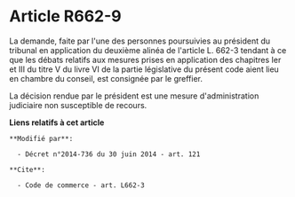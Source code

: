 # Article R662-9

La demande, faite par l'une des personnes poursuivies au président du tribunal en application du deuxième alinéa de l'article
L. 662-3 tendant à ce que les débats relatifs aux mesures prises en application des chapitres Ier et III du titre V du livre
VI de la partie législative du présent code aient lieu en chambre du conseil, est consignée par le greffier. 

La décision rendue par le président est une mesure d'administration judiciaire non susceptible de recours.

**Liens relatifs à cet article**

	**Modifié par**:

	  - Décret n°2014-736 du 30 juin 2014 - art. 121

	**Cite**:

	  - Code de commerce - art. L662-3
